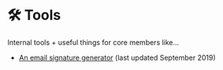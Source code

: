 # 🛠 Tools

Internal tools + useful things for core members like...

* [An email signature generator](https://tools.hackbeanpot.com/sigmaker/) (last updated September 2019)

